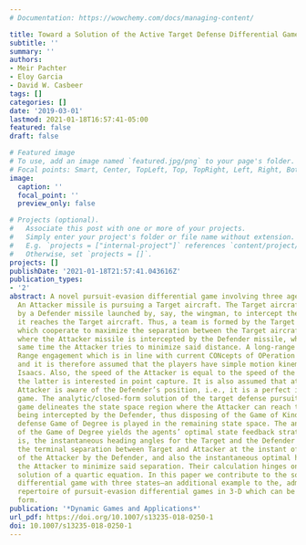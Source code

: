 ```yaml
---
# Documentation: https://wowchemy.com/docs/managing-content/

title: Toward a Solution of the Active Target Defense Differential Game
subtitle: ''
summary: ''
authors:
- Meir Pachter
- Eloy Garcia
- David W. Casbeer
tags: []
categories: []
date: '2019-03-01'
lastmod: 2021-01-18T16:57:41-05:00
featured: false
draft: false

# Featured image
# To use, add an image named `featured.jpg/png` to your page's folder.
# Focal points: Smart, Center, TopLeft, Top, TopRight, Left, Right, BottomLeft, Bottom, BottomRight.
image:
  caption: ''
  focal_point: ''
  preview_only: false

# Projects (optional).
#   Associate this post with one or more of your projects.
#   Simply enter your project's folder or file name without extension.
#   E.g. `projects = ["internal-project"]` references `content/project/deep-learning/index.md`.
#   Otherwise, set `projects = []`.
projects: []
publishDate: '2021-01-18T21:57:41.043616Z'
publication_types:
- '2'
abstract: A novel pursuit-evasion differential game involving three agents is considered.
  An Attacker missile is pursuing a Target aircraft. The Target aircraft is aided
  by a Defender missile launched by, say, the wingman, to intercept the Attacker before
  it reaches the Target aircraft. Thus, a team is formed by the Target and the Defender
  which cooperate to maximize the separation between the Target aircraft and the point
  where the Attacker missile is intercepted by the Defender missile, while at the
  same time the Attacker tries to minimize said distance. A long-range Beyond Visual
  Range engagement which is in line with current CONcepts of OPeration is envisaged,
  and it is therefore assumed that the players have simple motion kinematics á la
  Isaacs. Also, the speed of the Attacker is equal to the speed of the Defender and
  the latter is interested in point capture. It is also assumed that at all time the
  Attacker is aware of the Defender’s position, i.e., it is a perfect information
  game. The analytic/closed-form solution of the target defense pursuit-evasion differential
  game delineates the state space region where the Attacker can reach the Target without
  being intercepted by the Defender, thus disposing of the Game of Kind. The target
  defense Game of Degree is played in the remaining state space. The analytic solution
  of the Game of Degree yields the agents’ optimal state feedback strategies, that
  is, the instantaneous heading angles for the Target and the Defender team to maximize
  the terminal separation between Target and Attacker at the instant of interception
  of the Attacker by the Defender, and also the instantaneous optimal heading for
  the Attacker to minimize said separation. Their calculation hinges on the real-time
  solution of a quartic equation. In this paper we contribute to the solution of a
  differential game with three states—an additional example to the, admittedly small,
  repertoire of pursuit-evasion differential games in 3-D which can be solved in closed
  form.
publication: '*Dynamic Games and Applications*'
url_pdf: https://doi.org/10.1007/s13235-018-0250-1
doi: 10.1007/s13235-018-0250-1
---
```


